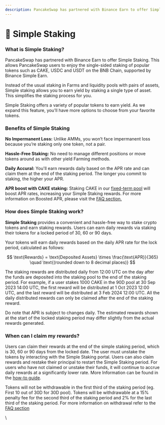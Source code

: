 ```yaml
---
description: PancakeSwap has partnered with Binance Earn to offer Simple Staking
---
```


# 🤝 Simple Staking

### What is Simple Staking?

PancakeSwap has partnered with Binance Earn to offer Simple Staking. This allows PancakeSwap users to enjoy the single-sided staking of popular tokens such as CAKE, USDC and USDT on the BNB Chain, supported by Binance Simple Earn.

Instead of the usual staking in Farms and liquidity pools with pairs of assets, Simple staking allows you to earn yield by staking a single type of asset. This simplifies the staking process for you.

Simple Staking offers a variety of popular tokens to earn yield. As we expand this feature, you’ll have more options to choose from your favorite tokens.&#x20;

### Benefits of Simple Staking

**No Impermanent Loss:** Unlike AMMs, you won’t face impermanent loss because you’re staking only one token, not a pair.

**Hassle-Free Staking:** No need to manage different positions or move tokens around as with other yield Farming methods.&#x20;

**Daily Accural:** You'll earn rewards daily based on the APR rate and can claim them at the end of the staking period. The longer you commit to staking, the higher your APR.

**APR boost with CAKE staking:** Staking CAKE in our [fixed-term pool](https://pancakeswap.finance/pools) will boost APR rates, increasing your Simple Staking rewards. For more information on Boosted APR, please visit the [FAQ section.](faq.md)

### How does Simple Staking work?

**Simple Staking** provides a convenient and hassle-free way to stake crypto tokens and earn staking rewards. Users can earn daily rewards via staking their tokens for a locked period of 30, 60 or 90 days.&#x20;

Your tokens will earn daily rewards based on the daily APR rate for the lock period, calculated as follows:

$$
\text{Rewards} = \text{Deposited Assets} \times \frac{\text{APR}}{365} \quad \text{(rounded down to 8 decimal places)}
$$

The staking rewards are distributed daily from 12:00 UTC on the day after the funds are deposited into the staking pool to the end of the staking period. For example, if a user stakes 1000 CAKE in the 90D pool at 30 Sep 2023 14:00 UTC, the first reward will be distributed at 1 Oct 2023 12:00 UTC, and the last reward will be distributed at 3 Feb 2024 12:00 UTC. All the daily distributed rewards can only be claimed after the end of the staking reward.

Do note that APR is subject to changes daily. The estimated rewards shown at the start of the locked staking period may differ slightly from the actual rewards generated.

### When can I claim my rewards?

Users can claim their rewards at the end of the simple staking period, which is 30, 60 or 90 days from the locked date. The user must unstake the tokens by interacting with the Simple Staking portal. Users can also claim rewards and restake their principal to restart the Simple Staking period. For users who have not claimed or unstake their funds, it will continue to accrue daily rewards at a significantly lower rate. More Information can be found in the [how-to guide](how-to-start-simple-staking.md).

Tokens will not be withdrawable in the first third of the staking period (eg. First 10 out of 30D for 30D pool). Tokens will be withdrawable at a 15% penalty fee for the second third of the staking period and 2% for the last third of the staking period. For more information on withdrawal refer to the [FAQ section](faq.md)



\
